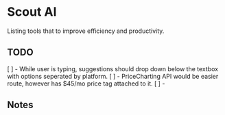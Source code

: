 # Scout AI

Listing tools that to improve efficiency and productivity.

## TODO

[ ] - While user is typing, suggestions should drop down below the textbox with options seperated by platform.
[ ] - PriceCharting API would be easier route, however has $45/mo price tag attached to it.
[ ] -

## Notes
